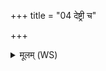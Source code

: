 +++
title = "04 देष्ट्री च"

+++
<details><summary>मूलम् (WS)</summary>

देष्ट्री च या सिनीवाली सप्त च स्रोत्या याः ।  
अरार्ति विश्वा भूतानि घ्नन्तु दासीमिवागसी ॥ ५ ॥
</details>